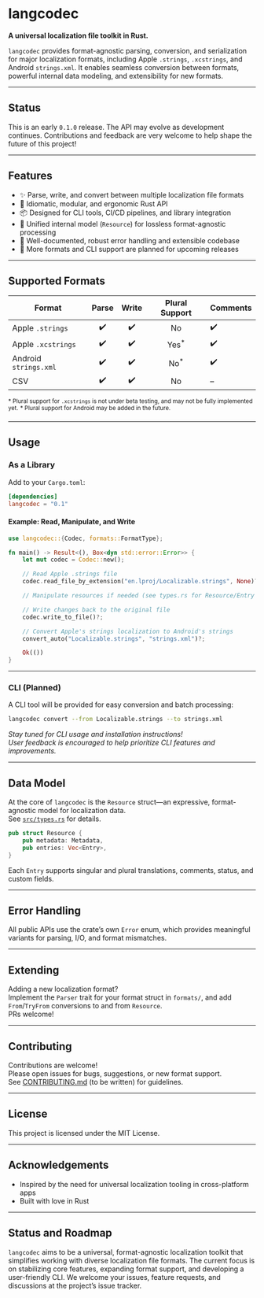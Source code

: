 # langcodec

**A universal localization file toolkit in Rust.**

`langcodec` provides format-agnostic parsing, conversion, and serialization for major localization formats, including Apple `.strings`, `.xcstrings`, and Android `strings.xml`. It enables seamless conversion between formats, powerful internal data modeling, and extensibility for new formats.

---

## Status

This is an early `0.1.0` release. The API may evolve as development continues. Contributions and feedback are very welcome to help shape the future of this project!

---

## Features

- ✨ Parse, write, and convert between multiple localization file formats
- 🦀 Idiomatic, modular, and ergonomic Rust API
- 📦 Designed for CLI tools, CI/CD pipelines, and library integration
- 🔄 Unified internal model (`Resource`) for lossless format-agnostic processing
- 📖 Well-documented, robust error handling and extensible codebase
- 🚀 More formats and CLI support are planned for upcoming releases

---

## Supported Formats

| Format                | Parse | Write | Plural Support   | Comments |
|-----------------------|:-----:|:-----:|:----------------:|----------|
| Apple `.strings`      |  ✔️   |  ✔️   |   No             |  ✔️      |
| Apple `.xcstrings`    |  ✔️   |  ✔️   |   Yes<sup>*</sup>|  ✔️      |
| Android `strings.xml` |  ✔️   |  ✔️   |   No<sup>*</sup> |  ✔️      |
| CSV                   |  ✔️   |  ✔️   |   No             |  –       |

<sup>* Plural support for `.xcstrings` is not under beta testing, and may not be fully implemented yet.</sup>
<sup>* Plural support for Android may be added in the future.</sup>

---

## Usage

### As a Library

Add to your `Cargo.toml`:

```toml
[dependencies]
langcodec = "0.1"
```

#### Example: Read, Manipulate, and Write

```rust
use langcodec::{Codec, formats::FormatType};

fn main() -> Result<(), Box<dyn std::error::Error>> {
    let mut codec = Codec::new();

    // Read Apple .strings file
    codec.read_file_by_extension("en.lproj/Localizable.strings", None)?;

    // Manipulate resources if needed (see types.rs for Resource/Entry APIs)

    // Write changes back to the original file
    codec.write_to_file()?;

    // Convert Apple's strings localization to Android's strings
    convert_auto("Localizable.strings", "strings.xml")?;

    Ok(())
}
```

---

### CLI (Planned)

A CLI tool will be provided for easy conversion and batch processing:

```sh
langcodec convert --from Localizable.strings --to strings.xml
```

*Stay tuned for CLI usage and installation instructions!*  
*User feedback is encouraged to help prioritize CLI features and improvements.*

---

## Data Model

At the core of `langcodec` is the `Resource` struct—an expressive, format-agnostic model for localization data.  
See [`src/types.rs`](src/types.rs) for details.

```rust
pub struct Resource {
    pub metadata: Metadata,
    pub entries: Vec<Entry>,
}
```

Each `Entry` supports singular and plural translations, comments, status, and custom fields.

---

## Error Handling

All public APIs use the crate’s own `Error` enum, which provides meaningful variants for parsing, I/O, and format mismatches.

---

## Extending

Adding a new localization format?  
Implement the `Parser` trait for your format struct in `formats/`, and add `From`/`TryFrom` conversions to and from `Resource`.  
PRs welcome!

---

## Contributing

Contributions are welcome!  
Please open issues for bugs, suggestions, or new format support.  
See [CONTRIBUTING.md](CONTRIBUTING.md) (to be written) for guidelines.

---

## License

This project is licensed under the MIT License.

---

## Acknowledgements

- Inspired by the need for universal localization tooling in cross-platform apps
- Built with love in Rust

---

## Status and Roadmap

`langcodec` aims to be a universal, format-agnostic localization toolkit that simplifies working with diverse localization file formats. The current focus is on stabilizing core features, expanding format support, and developing a user-friendly CLI. We welcome your issues, feature requests, and discussions at the project’s issue tracker.
